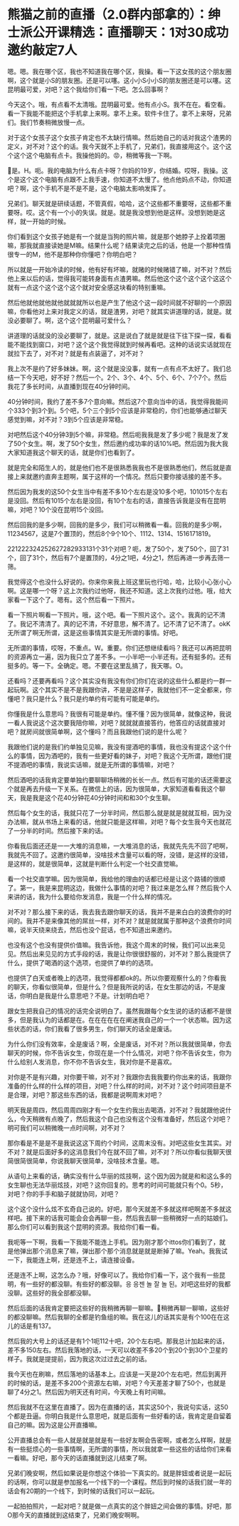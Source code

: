 # 熊猫之前的直播（2.0群内部拿的）：绅士派公开课精选：直播聊天：1对30成功邀约敲定7人

嗯。嗯。我在哪个区，我也不知道我在哪个区，我操。看一下这女孩的这个朋友圈啊，这个就是小S的朋友圈。还是可以噻。这小小S小小S的朋友圈还是可以噻。这昆明最可爱，对吧？这个我给你们看一下吧。怎么回事啊？

今天这个。哦，有点看不太清哦。昆明最可爱。他有点小S。我不在在。看空看。看一下我能不能把这个手机拿上来啊。拿不上来。软件卡住了。拿不上来呀，兄弟们。我们节奏稍微放慢一点。

对于这个女孩子这个女孩子肯定也不太缺行情嘛。然后她自己的话对我这个渣男的定义，对不对？这个的话。我今天就不上手机了，兄弟们，我直接用这个。这个这个这个这个电脑有点卡。我操他妈的。😡，稍微等我一下啊。

🤧是。H。呃。我的电脑为什么有点卡呀？你妈的19岁，你结婚。哎呀，我操。这个是这个这个电脑有点跟不上我手速，你知道不太慢了。他点他妈点不动，你知道吧？啊，这个手机不是不是不是，这个电脑太影响发挥了。

兄弟们。聊天就是研续话题，不管真假，哈哈，这个这些都不重要呀，这些都不重要呀。哎。这个有一个小的失误。就是。就是我没想到他是这样。没想到她是这样，就一开始的时候。

你们看到这个女孩子她是有一个就是当狗的照片嘛，就是那个她脖子上拴着项圈嘛，那我就直接读她是M嘛。结果什么呢？结果读完之后的话，他是一个那种性情很专一的M，他不是那种你你懂吧？你明白吧？

所以就是一开始冷读的时候，他有好有坏嘛，就赌的时候赌错了嘛，对不对？然后他上来以后的话，觉得我可能转身面有点渣男嘛。然后他这个这个这个这个这这个就有一点这个这个这个这个就对安全感这块看的特别重嘛。

然后他就他就他就他就就就所以也是产生了他这个这一段时间就不好聊的一个原因嘛，你看他对上来对我定义的话，就是渣男，对吧？就其实讲道理的话，就是。就没必要聊了。啊，这个这个昆明最可爱什么？

讲道理的话就没的没必要聊了，就是。这是说白了就是就是往下往下探一探，看看能不能找到窗口，对吧？这个这个我觉得就到时候再看吧。这种的话说实话就现在就拉下去了，对不对？就是有点装逼了，对不对？

我上次不是约了好多妹妹。啊，这个就是没没事，就有一点有点不太好了。我们总结一下今天吧，好不好？然后一个。2个、3个、4个、5个、6个、7个7个。然后我花了多长时间，从直播到现在40分钟时间。

40分钟时间，我约了差不多7个意向嘛。然后这7个意向当中的话，我觉得我能间个333个到3个到。5个吧，5个三个到5个应该是非常稳的，你们也能够通过聊天感觉到嘛，对不对？3到5个应该是非常稳。

对吧然后这个40分钟3到5个嘛，非常稳。然后呃我我是发了多少呢？我是发了发了50个女生。啊，发了50个女生，然后邀约成功率的话10%吧。然后因为我大我大家知道我这个聊天的话，就是你们也看到了。

就是完全和陌生人的，就是他们也不是很熟悉我我也不是很熟悉他们，然后就是直接上来就邀约直奔主题啊，属于这样的一个情况。然后只要你接话接的差不多。

然后因为我发的这50个女生当中有差不多10个左右是没10多个吧，101015个左右是没回。然后有1015个左右是没回，有10个左右的话，直接告诉我是没有在昆明嘛，对吧？10个没在昆明15个没回。

然后回我的是多少啊，回我的是多少，我们可以稍微看一看。回我的是多少啊，11234567，这是7个置顶的，然后8个9个10个、1112、1314、1516171819。

221222324252627282933131个31个对吧？呃，发了50个，发了50个，回了31个，回了31个，然后有7个是置顶的，4分之1吧，4分之1，然后再进一步再去筛一筛。

我觉得这个也没什么好说的。你来你来我上班这里玩也行哈，哈，比较小心张小心啊。这是哪一个呀？这上次我约过他呀，我还不知道。这上次我约过他。哦，给大家看一下这个了。嗯有。这个然后看一下照片。

看一下照片啊看一下照片。哦，这个吧。看一下照片这个。这个。我真的记不清了。我记不清清了。真的记不清，不好意思，解不清了。记不清了记不清了。okK无所谓了啊无所谓，这是这些事情其实是无所谓的事情。好吧。

无所谓的事情，哎呀，不重点。W。重要。你们还想继续看吗？我还可以再把昆明的资源再立一遍，因为我只立了差不多。一小半吧一小半还有。还有挺多的。还有挺多的。等一下。全确定。嗯。不要在这里乱搞了，我天哪。O。

还看吗？还要再看吗？这个其实没有我没有你们你们在说的这些什么都是约一群一起玩啊。这个其实不是不是我跟你讲，不是是这样子，我就他们不一定全都来，你懂吧？我只是什么？我只是约单约有可能有可能是单约。

你懂我是什么意思吗？我很有可能是单约。懂不懂？因为很简单，就像这种，我说一看人我说这个这次要我陪你嘛，对吧？就就就直接答约，他答应的话就直接对吧？就房间就很简单啊，这个懂吗？而且我跟他们说的是什么呢？

我跟他们说的是我们约单独见见嘛，我没有提酒吧的事情，我也没有提这个这个什么的事情，因为酒吧的，我有一些更好看的妹子，对吧？我这个无所谓，跟他们提不提酒吧的事情，我说实话嘛，就是无所谓的事情嘛，对吧？

然后酒吧的话我肯定要单独约要聊聊场稍微的长长一点。然后有可能的话还需要这个就是再去升级一下关系。在微信上的话，因为很简单，大家知道看看我这个聊天，我是我是这个花40分钟花40分钟时间和和30个女生聊。

然后每个女生的话，我就只花了一分半时间，然后那么就是就是就就互相，因为没办法嘛，就从书场上来看的话，他就只能是这样嘛，对吧？每个女生我今天也就花了一分半的时间。然后接下来的话。

你看我后面还还是一一大堆的消息嘛，一大堆消息的话，我就先先先不回了吧啊，我就先不回了。这邀约很简单，没啥技术含量可以看的呀，没错，是这样的没错，是这样的，就是很简单，这就是判断什么判定一个社交直觉嘛。

看一个社交直学嘛。因为很简单，我给他的理由的话都已经是让这个路铺的很顺了。第一，我是来昆明这边，我做什么事情的对吧？我过来是怎么样？然后我个人来讲的话，我为什么要给你发消息，我是一个什么样的情况。

对不对？那么接下来的话，我去我去跟你聊天的话，我并不是来白白的浪费你的时间的。我并不是来像其他的屌丝一样，对不对？就是就就属于那种这个浪费你时间嘛，说半天绕来绕去，然后也没个屁话，也不知道出来邀约。

也没有这个也没有提供价值嘛。我告诉他，我这个周末的时候，我们可以出来见见。然后出来见见的方式手段的话，我是让你很很舒服的，对不对？那么我提供了什么，提供了喝酒的这个选项，也提供了单约的选项。

也提供了白天或者晚上的选项，我觉得都都ok的。所以你要观察什么的？你看我的聊天，你看似很简单，但是什么？但是我所说的话，在女生那边的话，不是废话，你明白是我是什么意思吧？不是。计划明白吧？

跟女生把我自己的情况的话完全说明白了。虽然我跟每个女生说的话的话都不是很多，但是我认为的话都是在。在在在在在在阐迷我自己的一个一个状态嘛。因为这些状态的话，你们我看了很多男生，你们聊天的话全是废话。

为什么你们没有效率，全是废话？啊，全是废话，对不对？所以我就很简单，你去聊天的时候，你不告诉女生，你现在是一个什么情况，对吧？你不告诉女生，你为什么给别人发消息，你不你不告诉女生，我对你是不是喜欢。

对你是不是有兴趣，对你要干嘛，对不对？我跟你去我我要约你出来的话，我跟你准备的什么样的什么样的项目，对吧？什么样的时间，对不对？这个时间项目是不是合理，对吧？那这些东西的话，我都是说啊周末对吧？

明天我是周四，然后周周四刚才有一个女生约我出去喝酒，对不对？我就跟他说什么，今天稍微有点晚了，然后我这个自己也没有这个没有准备好，然后这个对吧？明可我们可以稍微晚一点时间啊，对不对？

那你看是不是是不是我说这这下周约个时间，这周末没有。对吧这些女生其实。对不对？就是后面好多的这消息我们今在就不回了嘛，对不对？所以你看似我聊天很简很简很简单，你说我聊天很简单，没啥技术含量。嗯。

从语句上来看的话，确实没有什么华丽的炫技啊，这个因为因为就是和和这么多的女生聊也无法华丽炫技，对吧？这你回复的。思考的时间可能就只有个0。5秒，对吧？你的手手和脑子就就协同，对吧？

这个这个没什么炫不玄奇自己说的。好吧，那今天就差不多就这样吧啊差不多就这样吧。接下来的话我可能会会会再聊一些，然后我去聊一些稍微好一点的姑娘们。那么你们可以看到我这个昆明的资源。我给你们看一看。

我呃等一下啊，我看一下我能不能连上手机。因为刚才那个ittos你们看到了，就是他弹出那个消息来了嘛，弹出那个那个消息就是就是断掉了嘛。Yeah。我我试一下，我能连上啊，还是连不上，请连接设备。

还是连不上啊，这怎么办？哦，好像可以了。我给你们看一下，这个我有一些昆明，有一些好的都没聊。有些好的都没聊。응 응젠 놀 잘 놀 된。对吧这些好的我都没聊。这些好的我全部都没聊。

然后后面的话我肯定要把这些好的我稍微再聊一聊嘛。🎼稍微再聊一聊嘛，这些好的都没聊嘛。然后我聊的全都是钓鱼组的嘛。我在这儿的话其实是有个100在在这儿的话是有137。

然后我的大号上的话还是有1个1呃112十吧，20个左右吧。那我总计加起来的话，差不多150左右。然后我落地的话，一天可以收差不多20个到20个到30个卫星的样子。我就是提提前，因为我这次过过去之前的话。

我今天也在刷嘛，然后落地的话基本上。应该是一天是20个左右吧，然后到离开的时候的话，是差不多200个资源左右嘛，对吧？今天差差才聊了50个，也就是聊了4分之1。然后因为明天还有时间，今天晚上有时间嘛。

然后我就不在这里在直播了。因为在直播的话，其实这50个，我说句实话，这50个都是丑逼。你明白我是什么意思吧，就是后面有一些好看的话，我肯定是自留着自己的嘛。因为这是公开直播嘛。

公开直播总会有一些人就是就是就是有一些好友啊会告密啊，或者怎么样啊，就是有一些挺烦心的一些事情啊，无所谓的事情，所以我就拿一些这些的话给你们来看一看嘛。好吧，那今天的话直播就到这儿结束了啊。

兄弟们晚安啊，然后如果说是你想这个体验一下真实的。就是胖妞或者说是一起玩的话啊，你可以就是参加报名一个线下的一个课程。然后到时候的话我们就一年的话会有20期的一个线下，到时候的话我们可以一起玩。

一起拍拍照片，一起对吧？就是做一点真实的这个胖妞之间会做的事情。好吧，那O那今天的直播就到这结束了，兄弟们晚安啊啊。

